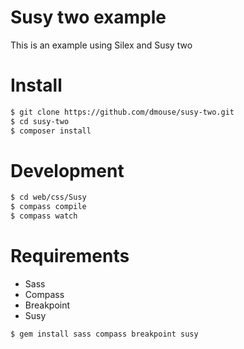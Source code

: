 Susy two example
========

This is an example using Silex and Susy two 


Install
=========
```bash
$ git clone https://github.com/dmouse/susy-two.git 
$ cd susy-two
$ composer install

```

Development
========

```bash
$ cd web/css/Susy
$ compass compile
$ compass watch

```

Requirements
========

* Sass
* Compass
* Breakpoint
* Susy

```bash 
$ gem install sass compass breakpoint susy
```
